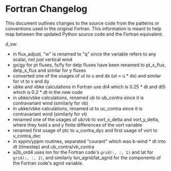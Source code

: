 Fortran Changelog
=================

This document outlines changes to the source code from the patterns or conventions used in the original Fortran. This information is meant to help map between the updated Python source code and the Fortran equivalent.

d_sw:
- in flux_adjust, "w" is renamed to "q" since the variable refers to any scalar, not just vertical wind
- gx/gy for pt fluxes, fx/fy for delp fluxes have been renamed to pt_x_flux, delp_x_flux and similar for y fluxes
- converted one of the usages of ut to u and dx (ut = u * dx) and similar for vt to v and dy
- ubke and vbke calculations in Fortran use dt4 which is 0.25 * dt and dt5 which is 0.2 * dt in the new code
- in ubke/vbke calculations, renamed ub to ub_contra since it is contravariant wind (similarly for vb)
- in ubke/vbke calculations, renamed ut to uc_contra since it is contravariant wind (similarly for vt)
- renamed one of the usages of ub/vb to vort_x_delta and vort_y_delta, where they hold x and y finite differences of the vort variable
- renamed first usage of ptc to u_contra_dyc and first usage of vort to v_contra_dxc
- in xppm/yppm routines, separated "courant" which was b-wind * dt into dt (timestep) and ub_contra/vb_contra
- a2b_ord4 uses lon for the Fortran code's `grid(:, :, 1)` and lat for `grid(:, :, 2)`, and similarly lon_agrid/lat_agrid for the components of the Fortran code's agrid variable. 
